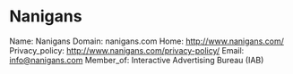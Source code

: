
# Nanigans

Name: Nanigans
Domain: nanigans.com
Home: http://www.nanigans.com/
Privacy_policy: http://www.nanigans.com/privacy-policy/
Email: info@nanigans.com
Member_of: Interactive Advertising Bureau (IAB)
